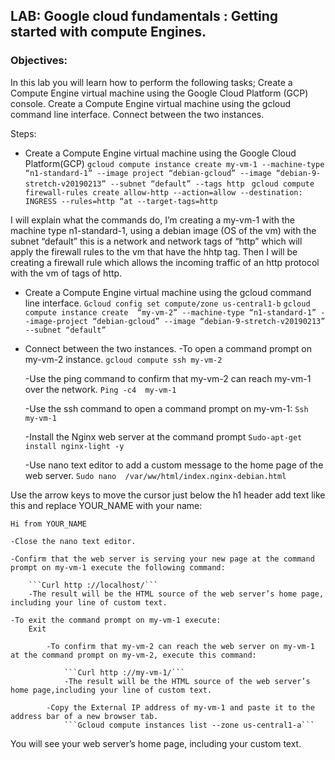 ## LAB: Google cloud fundamentals : Getting started with compute Engines.

### Objectives: 
In this lab you will learn how to perform the following tasks;
Create a Compute Engine virtual machine using the Google Cloud Platform (GCP) console.
Create a Compute Engine virtual machine using the gcloud command line interface.
Connect between the two instances.

Steps:
* Create a Compute Engine virtual machine using the Google Cloud Platform(GCP)
	```gcloud compute instance create my-vm-1 --machine-type “n1-standard-1” --image project “debian-gcloud” --image “debian-9-stretch-v20190213” --subnet “default” --tags http ```
```gcloud compute firewall-rules create allow-http --action=allow --destination: INGRESS --rules=http “at --target-tags=http```


I will explain what the commands do, I’m creating a my-vm-1 with the machine type n1-standard-1, using a debian image (OS of the vm) with the subnet “default” this is a network and network tags of “http” which will apply the firewall rules to the vm that have the hhtp tag.
Then I will be creating a firewall rule which allows the incoming traffic of an http protocol with the vm of tags of http.

* Create a Compute Engine virtual machine using the gcloud command line interface.
	```Gcloud config set compute/zone us-central1-b```
```gcloud compute instance create  “my-vm-2” --machine-type “n1-standard-1” --image-project “debian-gcloud” --image “debian-9-stretch-v20190213” --subnet “default” ```

* Connect between the two instances.
	-To open a command prompt on my-vm-2 instance.
		```gcloud compute ssh my-vm-2```

	-Use the ping command to confirm that my-vm-2 can reach my-vm-1 over the network.
		```Ping -c4  my-vm-1```

	-Use the ssh command to open a command prompt on my-vm-1:
		```Ssh my-vm-1```

	-Install the Nginx web server at the command prompt
		```Sudo-apt-get install nginx-light -y```

	-Use nano text editor to add a custom message to the home page of the web server.
		```Sudo nano  /var/ww/html/index.nginx-debian.html```


Use the arrow keys to move the cursor just below the h1 header add text like this and replace YOUR_NAME with your name:

```Hi from YOUR_NAME``` 

	-Close the nano text editor.

	-Confirm that the web server is serving your new page at the command prompt on my-vm-1 execute the following command:

		```Curl http ://localhost/```
		-The result will be the HTML source of the web server’s home page, including your line of custom text.

	-To exit the command prompt on my-vm-1 execute:
		Exit
			
			-To confirm that my-vm-2 can reach the web server on my-vm-1 at the command prompt on my-vm-2, execute this command:
				
				```Curl http ://my-vm-1/```
				-The result will be the HTML source of the web server’s home page,including your line of custom text.

			-Copy the External IP address of my-vm-1 and paste it to the address bar of a new browser tab.
				```Gcloud compute instances list --zone us-central1-a```

 You will see your web server’s home page, including your custom text.
									




	

	
	


